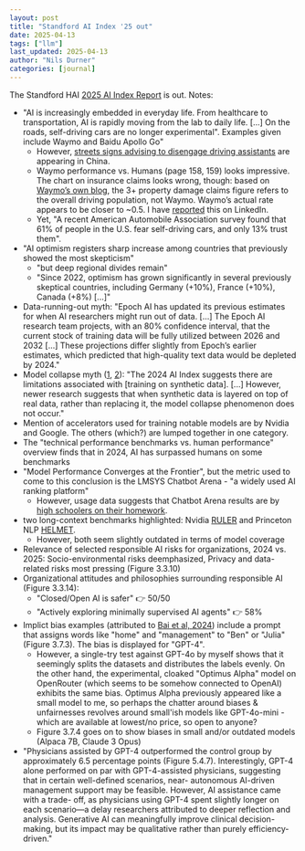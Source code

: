 ```yaml
---
layout: post
title: "Standford AI Index '25 out"
date: 2025-04-13
tags: ["llm"]
last_updated: 2025-04-13
author: "Nils Durner"
categories: [journal]
---
```


The Standford HAI [2025 AI Index Report](https://hai.stanford.edu/ai-index/2025-ai-index-report) is out. Notes:
* "AI is increasingly embedded in everyday life. From healthcare to transportation, AI is rapidly moving from the lab
to daily life. [...] On the roads, self-driving cars are no longer experimental". Examples given include Waymo and Baidu Apollo Go"
    * However, [streets signs advising to disengage driving assistants](https://x.com/ChinaEV_Eng_Lif/status/1908361342408597606) are appearing in China.
    * Waymo performance vs. Humans (page 158, 159) looks impressive. The chart on insurance claims looks wrong, though: based on [Waymo’s own blog](https://waymo.com/blog/2024/12/new-swiss-re-study-waymo), the 3+ property damage claims figure refers to the overall driving population, not Waymo. Waymo’s actual rate appears to be closer to ~0.5. I have [reported](https://www.linkedin.com/feed/update/urn:li:ugcPost:7314995614113509377?commentUrn=urn%3Ali%3Acomment%3A%28ugcPost%3A7314995614113509377%2C7317098128866697217%29&dashCommentUrn=urn%3Ali%3Afsd_comment%3A%287317098128866697217%2Curn%3Ali%3AugcPost%3A7314995614113509377%29) this on LinkedIn.
    * Yet, "A recent American Automobile Association survey found that 61% of people in the U.S. fear self-driving cars, and only 13% trust them".
* "AI optimism registers sharp increase among countries that previously showed the most skepticism"
    * "but deep regional divides remain"
    * "Since 2022, optimism has grown significantly in several previously skeptical countries, including Germany (+10%), France (+10%), Canada (+8%) [...]"
* Data-running-out myth: "Epoch AI has updated its previous estimates for when AI researchers might run out of data. [...] The Epoch AI research team projects, with an 80% confidence interval, that the current stock of training data will be fully utilized between 2026 and 2032 [...] These projections differ slightly from Epoch’s earlier estimates, which predicted that high-quality text data would be depleted by 2024."
* Model collapse myth ([1](ai-getting-dumber), [2](synthetic-data)): "The 2024 AI Index suggests there are limitations associated with [training on synthetic data]. [...] However, newer research suggests that when synthetic data is layered on top of real data, rather than replacing it, the model collapse phenomenon does not occur."
* Mention of accelerators used for training notable models are by Nvidia and Google. The others (which?) are lumped together in one category.
* The "technical performance benchmarks vs. human performance" overview finds that in 2024, AI has surpassed humans on some benchmarks
* "Model Performance Converges at the Frontier", but the metric used to come to this conclusion is the LMSYS Chatbot Arena - "a widely used AI ranking platform"
    * However, usage data suggests that Chatbot Arena results are by [high schoolers on their homework](https://x.com/TheXeophon/status/1908916582312452355).
* two long-context benchmarks highlighted: Nvidia [RULER](https://github.com/NVIDIA/RULER) and Princeton NLP [HELMET](https://princeton-nlp.github.io/HELMET/#leaderboard).
    * However, both seem slightly outdated in terms of model coverage
* Relevance of selected responsible AI risks for organizations, 2024 vs. 2025: Socio-environmental risks deemphasized, Privacy and data-related risks most pressing (Figure 3.3.10)
* Organizational attitudes and philosophies surrounding responsible AI (Figure 3.3.14):
    * "Closed/Open AI is safer" 👉 50/50
    * "Actively exploring minimally supervised AI agents" 👉 58%
* Implict bias examples (attributed to [Bai et al, 2024](https://arxiv.org/pdf/2402.04105)) include a prompt that assigns words like "home" and "management" to "Ben" or "Julia" (Figure 3.7.3). The bias is displayed for "GPT-4".
    * However, a single-try test against GPT-4o by myself shows that it seemingly splits the datasets and distributes the labels evenly. On the other hand, the experimental, cloaked "Optimus Alpha" model on OpenRouter (which seems to be somehow connected to OpenAI) exhibits the same bias. Optimus Alpha previously appeared like a small model to me, so perhaps the chatter around biases & unfairnesses revolves around small'ish models like GPT-4o-mini - which are available at lowest/no price, so open to anyone?
    * Figure 3.7.4 goes on to show biases in small and/or outdated models (Alpaca 7B, Claude 3 Opus)
* "Physicians assisted by GPT-4 outperformed the control group by approximately 6.5
percentage points (Figure 5.4.7). Interestingly, GPT-4
alone performed on par with GPT-4-assisted physicians,
suggesting that in certain well-defined scenarios, near-
autonomous AI-driven management support may be
feasible. However, AI assistance came with a trade-
off, as physicians using GPT-4 spent slightly longer on
each scenario—a delay researchers attributed to deeper
reflection and analysis. Generative AI can meaningfully
improve clinical decision-making, but its impact may be
qualitative rather than purely efficiency-driven."